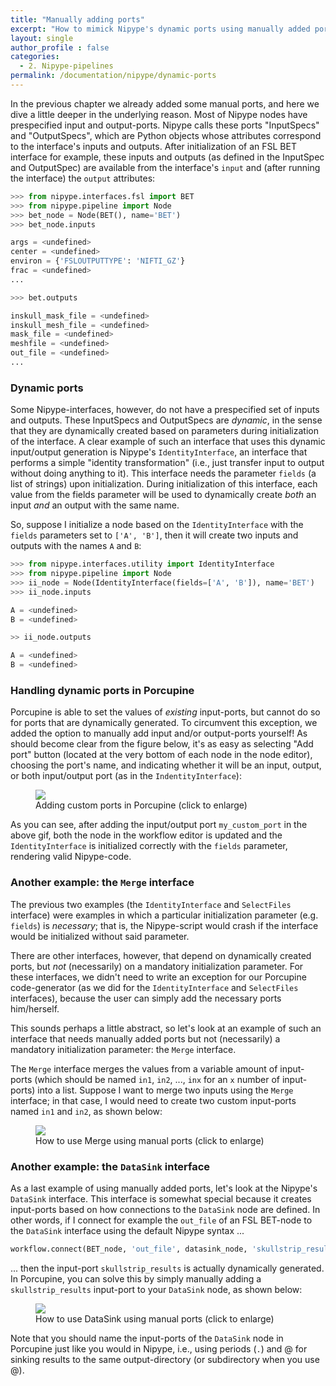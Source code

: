 ```yaml
---
title: "Manually adding ports"
excerpt: "How to mimick Nipype's dynamic ports using manually added ports"
layout: single
author_profile : false
categories:
  - 2. Nipype-pipelines
permalink: /documentation/nipype/dynamic-ports
---
```


In the previous chapter we already added some manual ports, and here we dive a little deeper in the underlying reason. Most of Nipype nodes have prespecified input and output-ports. Nipype calls these ports "InputSpecs" and "OutputSpecs", which are Python objects whose attributes correspond to the interface's inputs and outputs. After initialization of an FSL BET interface for example, these inputs and outputs (as defined in the InputSpec and OutputSpec) are available from the interface's `input` and (after running the interface) the `output` attributes:

```python
>>> from nipype.interfaces.fsl import BET
>>> from nipype.pipeline import Node
>>> bet_node = Node(BET(), name='BET')
>>> bet_node.inputs

args = <undefined>
center = <undefined>
environ = {'FSLOUTPUTTYPE': 'NIFTI_GZ'}
frac = <undefined>
...

>>> bet.outputs

inskull_mask_file = <undefined>
inskull_mesh_file = <undefined>
mask_file = <undefined>
meshfile = <undefined>
out_file = <undefined>
...
```

### Dynamic ports
Some Nipype-interfaces, however, do not have a prespecified set of inputs and
outputs. These InputSpecs and OutputSpecs are *dynamic*, in the sense that
they are dynamically created based on parameters during initialization of the
interface. A clear example of such an interface that uses this dynamic input/output
generation is Nipype's `IdentityInterface`, an interface that performs
a simple "identity transformation" (i.e., just transfer input to output without
doing anything to it). This interface needs the parameter `fields`
(a list of strings) upon initialization. During initialization of this interface,
each value from the fields parameter will be used to dynamically create  *both*
an input *and* an output with the same name.

So, suppose I initialize a node based on the `IdentityInterface` with the
`fields` parameters set to `['A', 'B']`, then it will create two inputs and
outputs with the names `A` and `B`:

```python
>>> from nipype.interfaces.utility import IdentityInterface
>>> from nipype.pipeline import Node
>>> ii_node = Node(IdentityInterface(fields=['A', 'B']), name='BET')
>>> ii_node.inputs

A = <undefined>
B = <undefined>

>> ii_node.outputs

A = <undefined>
B = <undefined>
```

### Handling dynamic ports in Porcupine
Porcupine is able to set the values of *existing* input-ports, but cannot do
so for ports that are dynamically generated. To circumvent this exception, we
added the option to manually add input and/or output-ports yourself! As should
become clear from the figure below, it's as easy as selecting "Add port" button
(located at the very bottom of each node in the node editor), choosing the port's
name, and indicating whether it will be an input, output, or both input/output
port (as in the `IndentityInterface`):

<figure>
	<a href="{{ site.url }}{{ site.baseurl }}/documentation/images/manual_ports.gif"><img
    src="{{ site.url }}{{ site.baseurl }}/{{ example_path }}/documentation/images/manual_ports.gif"></a>
	<figcaption>Adding custom ports in Porcupine (click to enlarge)</figcaption>
</figure>

As you can see, after adding the input/output port `my_custom_port` in the above gif,
both the node in the workflow editor is updated and the `IdentityInterface` is
initialized correctly with the `fields` parameter, rendering valid Nipype-code.

### Another example: the `Merge` interface
The previous two examples (the `IdentityInterface` and `SelectFiles` interface)
were examples in which a particular initialization parameter (e.g. `fields`) is
*necessary*; that is, the Nipype-script would crash if the interface would be
initialized without said parameter.

There are other interfaces, however, that depend on dynamically created ports,
but *not* (necessarily) on a mandatory initialization parameter. For these interfaces,
we didn't need to write an exception for our Porcupine code-generator (as we did for
the `IdentityInterface` and `SelectFiles` interfaces), because the user can simply
add the necessary ports him/herself.

This sounds perhaps a little abstract, so let's look at an example of such an
interface that needs manually added ports but not (necessarily) a mandatory
initialization parameter: the `Merge` interface.

The `Merge` interface merges the values from a variable amount of input-ports
(which should be named `in1`, `in2`, ..., `inx` for an `x` number of input-ports)
into a list. Suppose I want to merge two inputs using the `Merge` interface;
in that case, I would need to create two custom input-ports named `in1` and `in2`,
as shown below:

<figure>
	<a href="{{ site.url }}{{ site.baseurl }}/documentation/images/merge.gif"><img
    src="{{ site.url }}{{ site.baseurl }}/{{ example_path }}/documentation/images/merge.gif"></a>
	<figcaption>How to use Merge using manual ports (click to enlarge)</figcaption>
</figure>

### Another example: the `DataSink` interface
As a last example of using manually added ports, let's look at the Nipype's
`DataSink` interface. This interface is somewhat special because it creates
input-ports based on how connections to the `DataSink` node are defined.
In other words, if I connect for example the `out_file` of an FSL BET-node to
the `DataSink` interface using the default Nipype syntax ...

```python
workflow.connect(BET_node, 'out_file', datasink_node, 'skullstrip_results')
```

... then the input-port `skullstrip_results` is actually dynamically generated.
In Porcupine, you can solve this by simply manually adding a `skullstrip_results`
input-port to your `DataSink` node, as shown below:

<figure>
	<a href="{{ site.url }}{{ site.baseurl }}/documentation/images/datasink.gif"><img
    src="{{ site.url }}{{ site.baseurl }}/{{ example_path }}/documentation/images/datasink.gif"></a>
	<figcaption>How to use DataSink using manual ports (click to enlarge)</figcaption>
</figure>

 Note that you should name the input-ports of the `DataSink` node in Porcupine
 just like you would in Nipype, i.e., using periods (`.`) and @ for sinking
 results to the same output-directory (or subdirectory when you use @).
